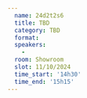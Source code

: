 ```yaml
---
  name: 24d2t2s6
  title: TBD
  category: TBD
  format: 
  speakers: 
    - 
  room: Showroom
  slot: 11/10/2024
  time_start: '14h30'
  time_end: '15h15'
---
```

